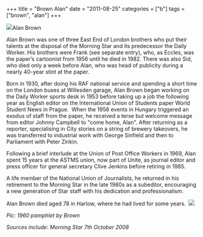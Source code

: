 +++
title = "Brown Alan"
date = "2011-08-25"
categories = ["b"]
tags = ["brown", "alan"]
+++

![](https://grahamstevenson.me.uk/wp-content/uploads/2011/08/brown-alan.bmp)Alan Brown

Alan Brown was one of three East End of London brothers who put their talents at the disposal of the Morning Star and its predecessor the Daily Worker. His brothers were Frank (see separate entry), who, as Eccles, was the paper’s cartoonist from 1956 until he died in 1982. There was also Sid, who died only a week before Alan, who was head of publicity during a nearly 40-year stint at the paper.

Born in 1930, after doing his RAF national service and spending a short time on the London buses at Willesden garage, Alan Brown began working on the Daily Worker sports desk in 1953 before taking up a job the following year as English editor on the International Union of Students paper World Student News in Prague.  When the 1956 events in Hungary triggered an exodus of staff from the paper, he received a terse but welcome message from editor Johnny Campbell to "come home, Alan". After returning as a reporter, specialising in City stories on a string of brewery takeovers, he was transferred to industrial work with George Sinfield and then to Parliament with Peter Zinkin.

Following a brief interlude at the Union of Post Office Workers in 1969, Alan spent 15 years at the ASTMS union, now part of Unite, as journal editor and press officer for general secretary Clive Jenkins before retiring in 1985.

A life member of the National Union of Journalists, he returned in his retirement to the Morning Star in the late 1980s as a subeditor, encouraging a new generation of Star staff with his dedication and professionalism.

Alan Brown died aged 78 in Harlow, where he had lived for some years.  ![](https://grahamstevenson.me.uk/wp-content/uploads/2011/08/brown-alan-1960.jpg)  

_Pic: 1960 pamphlet by Brown_

_Sources include: Morning Star 7th October 2008_
